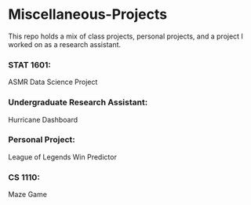 # Miscellaneous-Projects

This repo holds a mix of class projects, personal projects, and a project I worked on as a research assistant.

### STAT 1601: 
ASMR Data Science Project

### Undergraduate Research Assistant: 
Hurricane Dashboard

### Personal Project: 
League of Legends Win Predictor

### CS 1110: 
Maze Game

